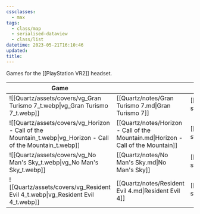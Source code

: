 ```yaml
---
cssclasses:
  - max
tags:
  - class/map
  - serialised-dataview
  - class/list
datetime: 2023-05-21T16:10:46
updated: 
title: 
---
```

Games for the [[PlayStation VR2]] headset.

<!-- QueryToSerialize: table without id embed(link(thumbnail)) as "Game", file.link as "", rating as Rating, link(split( filter(file.tags, (t) => startswith(t, "#status") )[0], "/" )[1]) as Status from #class/video-game where contains(platform, [[PlayStation VR2]]) sort file.name -->
<!-- SerializedQuery: table without id embed(link(thumbnail)) as "Game", file.link as "", rating as Rating, link(split( filter(file.tags, (t) => startswith(t, "#status") )[0], "/" )[1]) as Status from #class/video-game where contains(platform, [[PlayStation VR2]]) sort file.name -->

| Game                                                                                                         |                                                                                    | Rating                               | Status                                   |
| ------------------------------------------------------------------------------------------------------------ | ---------------------------------------------------------------------------------- | ------------------------------------ | ---------------------------------------- |
| ![[Quartz/assets/covers/vg_Gran Turismo 7_t.webp\|vg_Gran Turismo 7_t.webp]]                                 | [[Quartz/notes/Gran Turismo 7.md\|Gran Turismo 7]]                                 | [[Quartz/notes/4-star.md\|⭐️⭐️⭐️⭐️]] | [[Quartz/notes/ongoing.md\|ongoing]]     |
| ![[Quartz/assets/covers/vg_Horizon - Call of the Mountain_t.webp\|vg_Horizon - Call of the Mountain_t.webp]] | [[Quartz/notes/Horizon - Call of the Mountain.md\|Horizon - Call of the Mountain]] | [[Quartz/notes/4-star.md\|⭐️⭐️⭐️⭐️]] | [[Quartz/notes/dropped.md\|dropped]]     |
| ![[Quartz/assets/covers/vg_No Man's Sky_t.webp\|vg_No Man's Sky_t.webp]]                                     | [[Quartz/notes/No Man's Sky.md\|No Man's Sky]]                                     | [[Quartz/notes/4-star.md\|⭐️⭐️⭐️⭐️]] | [[Quartz/notes/completed.md\|completed]] |
| ![[Quartz/assets/covers/vg_Resident Evil 4_t.webp\|vg_Resident Evil 4_t.webp]]                               | [[Quartz/notes/Resident Evil 4.md\|Resident Evil 4]]                               | [[Quartz/notes/3-star.md\|⭐️⭐️⭐️]]   | [[Quartz/notes/completed.md\|completed]] |
<!-- SerializedQuery END -->
